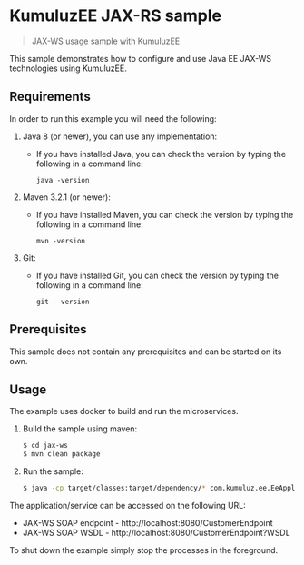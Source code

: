 # KumuluzEE JAX-RS sample

> JAX-WS usage sample with KumuluzEE

This sample demonstrates how to configure and use Java EE JAX-WS technologies using KumuluzEE.

## Requirements

In order to run this example you will need the following:

1. Java 8 (or newer), you can use any implementation:
    * If you have installed Java, you can check the version by typing the following in a command line:
        
        ```
        java -version
        ```

2. Maven 3.2.1 (or newer):
    * If you have installed Maven, you can check the version by typing the following in a command line:
        
        ```
        mvn -version
        ```
3. Git:
    * If you have installed Git, you can check the version by typing the following in a command line:
    
        ```
        git --version
        ```
    

## Prerequisites

This sample does not contain any prerequisites and can be started on its own.

## Usage

The example uses docker to build and run the microservices.

1. Build the sample using maven:

    ```bash
    $ cd jax-ws
    $ mvn clean package
    ```

2. Run the sample:

    ```bash
    $ java -cp target/classes:target/dependency/* com.kumuluz.ee.EeApplication
    ```

<!---
2. Run each individual microservice separately (separate terminal) with a single command with the appropriate environment variables that serve as the applications config:
    * `PORT` should containt the port on which the microservice will accept connections
    * `DATABASE_UNIT` should contain the microservice persistence unit (defaults are obtained from the `persistence.xml` file)
    * `DATABASE_URL` should contain the jdbc URL for the persistence unit specified above (defaults are obtained from the `persistence.xml` file)
    * `DATABASE_USER` should contain the database username (defaults are obtained from the `persistence.xml` file)
    * `DATABASE_PASS` should contain the database password (defaults are obtained from the `persistence.xml` file)
    
    ```bash
    $ PORT=3000 java -cp catalogue/target/classes:catalogue/target/dependency/* com.kumuluz.ee.EeApplication
    
    $ PORT=3001 java -cp orders/target/classes:orders/target/dependency/* com.kumuluz.ee.EeApplication
    ```
-->
    
The application/service can be accessed on the following URL:
* JAX-WS SOAP endpoint - http://localhost:8080/CustomerEndpoint
* JAX-WS SOAP WSDL - http://localhost:8080/CustomerEndpoint?WSDL

To shut down the example simply stop the processes in the foreground.